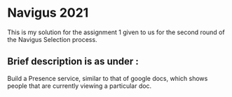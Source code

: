# Navigus 2021
This is my solution for the assignment 1 given to us for the second round of the Navigus Selection process.
## Brief description is as under :
Build a Presence service, similar to that of google docs, which shows people that are
currently viewing a particular doc.
